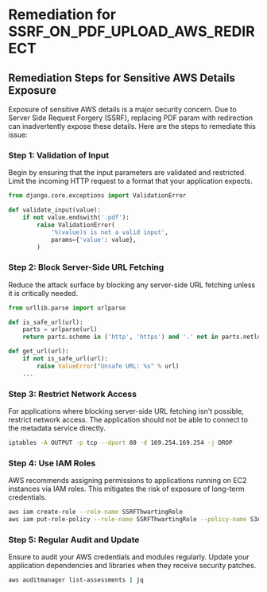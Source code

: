 # Remediation for SSRF_ON_PDF_UPLOAD_AWS_REDIRECT

## Remediation Steps for Sensitive AWS Details Exposure
Exposure of sensitive AWS details is a major security concern. Due to Server Side Request Forgery (SSRF), replacing PDF param with redirection can inadvertently expose these details. Here are the steps to remediate this issue:

### Step 1: Validation of Input
Begin by ensuring that the input parameters are validated and restricted. Limit the incoming HTTP request to a format that your application expects.

```python
from django.core.exceptions import ValidationError

def validate_input(value):
    if not value.endswith('.pdf'):
        raise ValidationError(
            '%(value)s is not a valid input',
            params={'value': value},
        )
```
### Step 2: Block Server-Side URL Fetching
Reduce the attack surface by blocking any server-side URL fetching unless it is critically needed.

```python
from urllib.parse import urlparse

def is_safe_url(url):
    parts = urlparse(url)
    return parts.scheme in ('http', 'https') and '.' not in parts.netloc

def get_url(url):
    if not is_safe_url(url):
        raise ValueError("Unsafe URL: %s" % url)
    ...
```

### Step 3: Restrict Network Access
For applications where blocking server-side URL fetching isn't possible, restrict network access. The application should not be able to connect to the metadata service directly. 

```bash
iptables -A OUTPUT -p tcp --dport 80 -d 169.254.169.254 -j DROP
```

### Step 4: Use IAM Roles
AWS recommends assigning permissions to applications running on EC2 instances via IAM roles. This mitigates the risk of exposure of long-term credentials.

```bash
aws iam create-role --role-name SSRFThwartingRole
aws iam put-role-policy --role-name SSRFThwartingRole --policy-name S3Access --policy-document file://path_to_policy.json
```
### Step 5: Regular Audit and Update
Ensure to audit your AWS credentials and modules regularly. Update your application dependencies and libraries when they receive security patches.

```bash
aws auditmanager list-assessments | jq
```